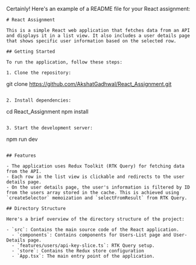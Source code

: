 Certainly! Here's an example of a README file for your React assignment:

```
# React Assignment

This is a simple React web application that fetches data from an API and displays it in a list view. It also includes a user details page that shows specific user information based on the selected row.

## Getting Started

To run the application, follow these steps:

1. Clone the repository:

```
git clone https://github.com/AkshatGadhwal/React_Assignment.git
```

2. Install dependencies:

```
cd React_Assignment
npm install
```

3. Start the development server:

```
npm run dev
```

## Features

- The application uses Redux Toolkit (RTK Query) for fetching data from the API.
- Each row in the list view is clickable and redirects to the user details page.
- On the user details page, the user's information is filtered by ID from the users array stored in the cache. This is achieved using `createSelector` memoization and `selectFromResult` from RTK Query.

## Directory Structure

Here's a brief overview of the directory structure of the project:

- `src`: Contains the main source code of the React application.
  - `components`: Contains components for Users-List page and User-Details page.
  - `features/users/api-key-slice.ts`: RTK Query setup.
  - `store`: Contains the Redux store configuration
  - `App.tsx`: The main entry point of the application.

```